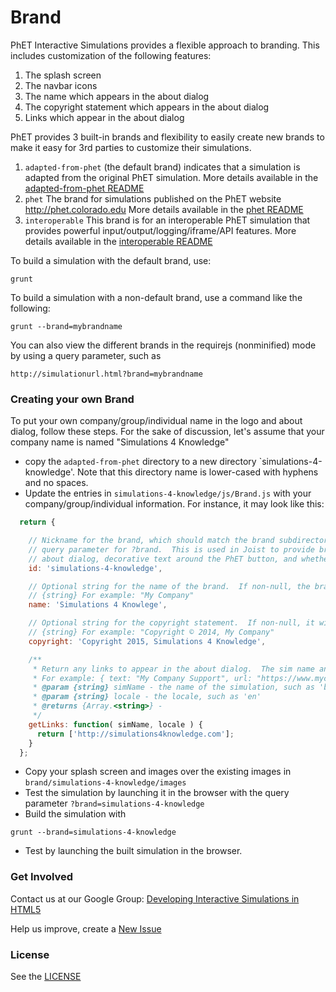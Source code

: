 # Brand

PhET Interactive Simulations provides a flexible approach to branding.  This includes customization of the following 
features:

1. The splash screen
2. The navbar icons
3. The name which appears in the about dialog
4. The copyright statement which appears in the about dialog
5. Links which appear in the about dialog

PhET provides 3 built-in brands and flexibility to easily create new brands to make it easy for 3rd parties to 
customize their simulations.

1. `adapted-from-phet` (the default brand) indicates that a simulation is adapted from the original PhET simulation.  More details available in the [adapted-from-phet README](adapted-from-phet/README.md)
2. `phet` The brand for simulations published on the PhET website http://phet.colorado.edu More details available in the [phet README](phet/README.md)
3. `interoperable` This brand is for an interoperable PhET simulation that provides powerful input/output/logging/iframe/API features. More details available in the [interoperable README](interoperable/README.md)

To build a simulation with the default brand, use:
```
grunt
```

To build a simulation with a non-default brand, use a command like the following:
```
grunt --brand=mybrandname
```

You can also view the different brands in the requirejs (nonminified) mode by using a query parameter, such as
```
http://simulationurl.html?brand=mybrandname
```

### Creating your own Brand
To put your own company/group/individual name in the logo and about dialog, follow these steps.  For the sake of discussion, let's assume that your company name is named "Simulations 4 Knowledge"

* copy the `adapted-from-phet` directory to a new directory `simulations-4-knowledge'.  Note that this directory name is lower-cased with hyphens and no spaces.
* Update the entries in `simulations-4-knowledge/js/Brand.js` with your company/group/individual information. For instance, it may look like this:
```js
  return {

    // Nickname for the brand, which should match the brand subdirectory name, grunt option for --brand as well as the
    // query parameter for ?brand.  This is used in Joist to provide brand-specific logic, such as what to show in the 
    // about dialog, decorative text around the PhET button, and whether to check for updates.
    id: 'simulations-4-knowledge',

    // Optional string for the name of the brand.  If non-null, the brand name will appear in the top of the about dialog
    // {string} For example: "My Company"
    name: 'Simulations 4 Knowlege',

    // Optional string for the copyright statement.  If non-null, it will appear in the about dialog
    // {string} For example: "Copyright © 2014, My Company"
    copyright: 'Copyright 2015, Simulations 4 Knowledge',

    /**
     * Return any links to appear in the about dialog.  The sim name and locale can be used for customization if desired.
     * For example: { text: "My Company Support", url: "https://www.mycompany.com/support" }
     * @param {string} simName - the name of the simulation, such as 'bending-light'
     * @param {string} locale - the locale, such as 'en'
     * @returns {Array.<string>} -
     */
    getLinks: function( simName, locale ) {
      return ['http://simulations4knowledge.com'];
    }
  };
```
* Copy your splash screen and images over the existing images in `brand/simulations-4-knowledge/images`
* Test the simulation by launching it in the browser with the query parameter `?brand=simulations-4-knowledge`
* Build the simulation with
```
grunt --brand=simulations-4-knowledge
```
* Test by launching the built simulation in the browser.

### Get Involved

Contact us at our Google Group: <a href="http://groups.google.com/forum/#!forum/developing-interactive-simulations-in-html5" target="_blank">Developing Interactive Simulations in HTML5</a>

Help us improve, create a <a href="http://github.com/phetsims/acid-base-solutions/issues/new" target="_blank">New Issue</a>

### License
See the <a href="https://github.com/phetsims/acid-base-solutions/blob/master/LICENSE" target="_blank">LICENSE</a>
